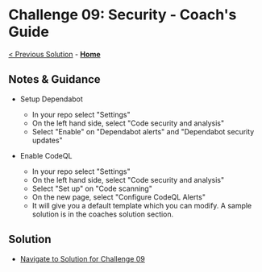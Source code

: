 # Challenge 09: Security - Coach's Guide

[< Previous Solution](./Solution-08.md) - **[Home](README.md)**

## Notes & Guidance

- Setup Dependabot
    - In your repo select "Settings"
    - On the left hand side, select "Code security and analysis"
    - Select "Enable" on "Dependabot alerts" and "Dependabot security updates"

- Enable CodeQL
    - In your repo select "Settings"
    - On the left hand side, select "Code security and analysis"
    - Select "Set up" on "Code scanning"
    - On the new page, select "Configure CodeQL Alerts"
    - It will give you a default template which you can modify.  A sample solution is in the coaches solution section.

## Solution 
- [Navigate to Solution for Challenge 09](./Solution/Solution-09/Solution09.yml)
